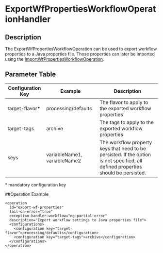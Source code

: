 # ExportWfPropertiesWorkflowOperationHandler

## Description

The ExportWfPropertiesWorkflowOperation can be used to export workflow properties to a Java properties file. Those
properties can later be imported using the [ImportWfPropertiesWorkflowOperation](import-wf-properties-woh.md).

## Parameter Table

|Configuration Key|Example                     |Description                                            |
|-----------------|----------------------------|-------------------------------------------------------|
|target-flavor*   |processing/defaults         |The flavor to apply to the exported workflow properties|
|target-tags      |archive                     |The tags to apply to the exported workflow properties  |
|keys             |variableName1, variableName2|The workflow property keys that need to be persisted. If the option is not specified, all defined properties should be persisted.|

\* mandatory configuration key

##Operation Example

    <operation
      id="export-wf-properties"
      fail-on-error="true"
      exception-handler-workflow="ng-partial-error"
      description="Export workflow settings to Java properties file">
      <configurations>
        <configuration key="target-flavor">processing/defaults</configuration>
        <configuration key="target-tags">archive</configuration>
      </configurations>
    </operation>

